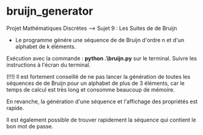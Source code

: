 # bruijn_generator

Projet Mathématiques Discrètes --> Sujet 9 : Les Suites de de Bruijn


*  Le programme génére une séquence de de Bruijn d'ordre n et d'un alphabet de k éléments.

Exécution avec la commande : **python .\bruijn.py** sur le terminal.
Suivre les instructions à l'écran du terminal.

(!!!) Il est fortement conseillé de ne pas lancer la génération de toutes les séquences de de Bruijn pour un alphabet de plus de 3 éléments, car le temps de calcul est très long et consomme beaucoup de mémoire.

En revanche, la génération d'une séquence et l'affichage des propriétés est rapide.

Il est également possible de trouver rapidement la séquence qui contient le bon mot de passe.